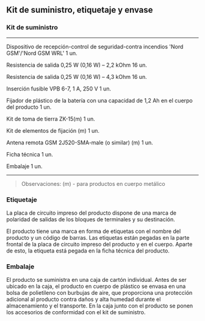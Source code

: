 ## Kit de suministro, etiquetaje y envase

### Kit de suministro

---------------------------------------------------------------------------------------- -------
Dispositivo de recepción-control de seguridad-contra incendios 'Nord GSM'/'Nord GSM WRL' 1 un.

Resistencia de salida 0,25 W (0,16 W) – 2,2 kOhm                                         16 un.

Resistencia de salida 0,25 W (0,16 W) – 4,3 kOhm                                         16 un.

Inserción fusible VPB 6-7, 1 A, 250 V                                                    1 un.

Fijador de plástico de la batería con una capacidad de 1,2 Ah en el cuerpo del producto  1 un.

Kit de toma de tierra ZK-15(m)                                                           1 un.

Kit de elementos de fijación (m)                                                         1 un.

Antena remota GSM 2J520-SMA-male (o similar) (m)                                         1 un.

Ficha técnica                                                                            1 un.

Embalaje                                                                                 1 un.

-------------------------------------------------------------------------------------------------

> Observaciones: (m) - para productos en cuerpo metálico

### Etiquetaje

La placa de circuito impreso del producto dispone de una marca de polaridad de salidas de los bloques de terminales y su destinación.

El producto tiene una marca en forma de etiquetas con el nombre del producto y un código de barras. Las etiquetas están pegadas en la parte frontal de la placa de circuito impreso del producto y en el cuerpo. Aparte de esto, la etiqueta está pegada en la ficha técnica del producto.

### Embalaje

El producto se suministra en una caja de cartón individual. Antes de ser ubicado en la caja, el producto en cuerpo de plástico se envasa en una bolsa de polietileno con burbujas de aire, que proporciona una protección adicional al producto contra daños y alta humedad durante el almacenamiento y el transporte. En la caja junto con el producto se ponen los accesorios de conformidad con el kit de suministro.